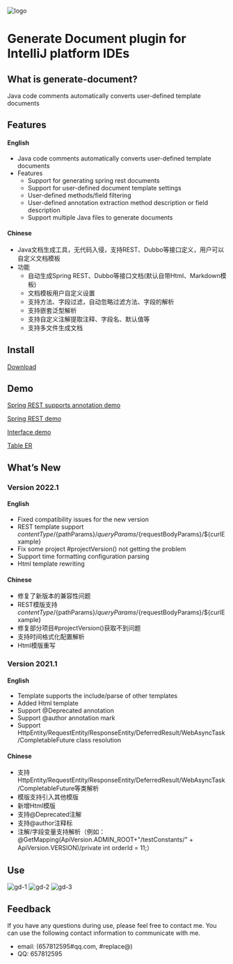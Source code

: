 ![logo](img/logo.png)
# Generate Document plugin for IntelliJ platform IDEs

## What is generate-document?
Java code comments automatically converts user-defined template documents

## Features

#### English
- Java code comments automatically converts user-defined template documents
- Features
  - Support for generating spring rest documents
  - Support for user-defined document template settings
  - User-defined methods/field filtering
  - User-defined annotation extraction method description or field description
  - Support multiple Java files to generate documents
  
#### Chinese
- Java文档生成工具，无代码入侵，支持REST、Dubbo等接口定义，用户可以自定义文档模板
- 功能
  - 自动生成Spring REST、Dubbo等接口文档(默认自带Html、Markdown模板)
  - 文档模板用户自定义设置
  - 支持方法、字段过滤，自动忽略过滤方法、字段的解析
  - 支持嵌套泛型解析
  - 支持自定义注解提取注释、字段名、默认值等
  - 支持多文件生成文档

## Install

[Download](https://plugins.jetbrains.com/plugin/13086-generate-document/versions)

## Demo

[Spring REST supports annotation demo](demo/spring-rest.md)

[Spring REST demo](demo/spring-rest-employee.md)

[Interface demo](demo/interface.md)

[Table ER](demo/sql-er.md)

## What’s New

### Version 2022.1

#### English
- Fixed compatibility issues for the new version
- REST template support ${contentType}/${pathParams}/${queryParams}/${requestBodyParams}/${curlExample}
- Fix some project #projectVersion() not getting the problem
- Support time formatting configuration parsing
- Html template rewriting

#### Chinese
- 修复了新版本的兼容性问题
- REST模版支持${contentType}/${pathParams}/${queryParams}/${requestBodyParams}/${curlExample}
- 修复部分项目#projectVersion()获取不到问题
- 支持时间格式化配置解析
- Html模版重写

### Version 2021.1

#### English
- Template supports the include/parse of other templates
- Added Html template
- Support @Deprecated annotation
- Support @author annotation mark
- Support HttpEntity/RequestEntity/ResponseEntity/DeferredResult/WebAsyncTask/CompletableFuture class resolution

#### Chinese
- 支持HttpEntity/RequestEntity/ResponseEntity/DeferredResult/WebAsyncTask/CompletableFuture等类解析
- 模版支持引入其他模版
- 新增Html模版
- 支持@Deprecated注解
- 支持@author注释标
- 注解/字段变量支持解析（例如：@GetMapping(ApiVersion.ADMIN_ROOT+"/testConstants/" + ApiVersion.VERSION)/private int orderId = 11;）

## Use

![gd-1](img/2.2/gd-1.gif)
![gd-2](img/2.2/gd-2.gif)
![gd-3](img/2.2/gd-3.gif)

## Feedback
If you have any questions during use, please feel free to contact me. You can use the following contact information to communicate with me.

* email: (657812595#qq.com, #replace@)
* QQ: 657812595
